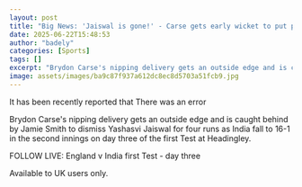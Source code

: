 ```yaml
---
layout: post
title: "Big News: 'Jaiswal is gone!' - Carse gets early wicket to put pressure on India"
date: 2025-06-22T15:48:53
author: "badely"
categories: [Sports]
tags: []
excerpt: "Brydon Carse's nipping delivery gets an outside edge and is caught behind by Jamie Smith to dismiss Yashasvi Jaiswal for four runs as India fall to 16"
image: assets/images/ba9c87f937a612dc8ec8d5703a51fcb9.jpg
---
```


It has been recently reported that There was an error

Brydon Carse's nipping delivery gets an outside edge and is caught behind by Jamie Smith to dismiss Yashasvi Jaiswal for four runs as India fall to 16-1 in the second innings on day three of the first Test at Headingley.

FOLLOW LIVE: England v India first Test - day three

Available to UK users only.

